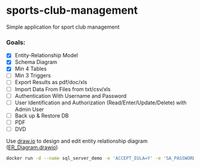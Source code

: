 # sports-club-management
Simple application for sport club management

### Goals: 

- [x] Entity-Relationship Model
- [x] Schema Diagram
- [x] Min 4 Tables
- [ ] Min 3 Triggers
- [ ] Export Results as pdf/doc/xls
- [ ] Import Data From Files from txt/csv/xls
- [ ] Authentication With Username and Password
- [ ] User Identification and Authorization (Read/Enter/Update/Delete) with Admin User
- [ ] Back up & Restore DB
- [ ] PDF
- [ ] DVD

Use [draw.io](https://app.diagrams.net/) to design and edit entity relationship diagram ([ER_Diagram.drawio](https://github.com/batuhannoz/sports-club-management/blob/main/ER_Diagram.drawio))

```bash
docker run -d --name sql_server_demo -e 'ACCEPT_EULA=Y' -e 'SA_PASSWORD=<Password1!>' -p 1433:1433 mcr.microsoft.com/mssql/server:2019-latest
```
